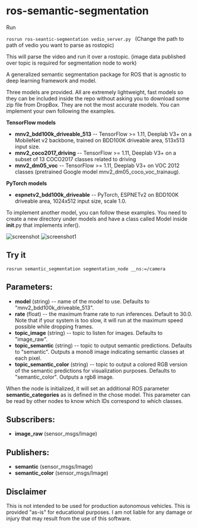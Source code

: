 # ros-semantic-segmentation

Run

```rosrun ros-seantic-segmentation vedio_server.py ```  (Change the path to path of vedio you want to parse as rostopic)


This will parse the video and run it over a rostopic.  (image data published over topic is required for segmentation node to work)


A generalized semantic segmentation package for ROS that is agnostic to deep learning framework and model.

Three models are provided. All are extremely lightweight, fast models so they can be included inside the repo without asking you to download some zip file from DropBox. They are not the most accurate models. You can implement your own following the examples.

**TensorFlow models**
* **mnv2_bdd100k_driveable_513** -- TensorFlow >= 1.11, Deeplab V3+ on a MobileNet v2 backbone, trained on BDD100K driveable area, 513x513 input size.
* **mnv2_coco2017_driving** -- TensorFlow >= 1.11, Deeplab V3+ on a subset of 13 COCO2017 classes related to driving
* **mnv2_dm05_voc** -- TensorFlow >= 1.11, Deeplab V3+ on VOC 2012 classes (pretrained Google model mnv2_dm05_coco_voc_trainaug).

**PyTorch models**
* **espnetv2_bdd100k_driveable** -- PyTorch, ESPNETv2 on BDD100K driveable area, 1024x512 input size, scale 1.0.

To implement another model, you can follow these examples. You need to create a new directory under models and have a class called Model inside __init__.py that implements infer().

![screenshot](/screenshot.gif?raw=true "screenshot")
![screenshot1](/screenshot1.gif?raw=true "screenshot1")

## Try it

```rosrun semantic_segmentation segmentation_node __ns:=/camera```

## Parameters:

* **model** (string) -- name of the model to use. Defaults to "mnv2_bdd100k_driveable_513".
* **rate** (float) -- the maximum frame rate to run inferences. Default to 30.0. Note that if your system is too slow, it will run at the maximum speed possible while dropping frames.
* **topic_image** (string) -- topic to listen for images. Defaults to "image_raw".
* **topic_semantic** (string) -- topic to output semantic predictions. Defaults to "semantic". Outputs a mono8 image indicating semantic classes at each pixel.
* **topic_semantic_color** (string) -- topic to output a colored RGB version of the semantic predictions for visualization purposes. Defaults to "semantic_color". Outputs a rgb8 image.

When the node is initialized, it will set an additional ROS parameter **semantic_categories** as is defined in the chose model. This parameter can be read by other nodes to know which IDs correspond to which classes.

## Subscribers:

* **image_raw** (sensor_msgs/Image)

## Publishers:

* **semantic** (sensor_msgs/Image)
* **semantic_color** (sensor_msgs/Image)

## Disclaimer

This is not intended to be used for production autonomous vehicles. This is provided "as-is" for educational purposes. I am not liable for any damage or injury that may result from the use of this software.

